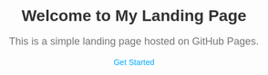 <!DOCTYPE html>
<html lang="en">
<head>
    <meta charset="UTF-8">
    <meta name="viewport" content="width=device-width, initial-scale=1.0">
    <title>My Landing Page</title>
    <style>
        body { font-family: Arial, sans-serif; text-align: center; padding: 50px; }
        h1 { color: #333; }
        p { font-size: 18px; color: #777; }
        a { text-decoration: none; color: #00aaff; }
    </style>
</head>
<body>
    <h1>Welcome to My Landing Page</h1>
    <p>This is a simple landing page hosted on GitHub Pages.</p>
    <a href="#">Get Started</a>
</body>
</html>
